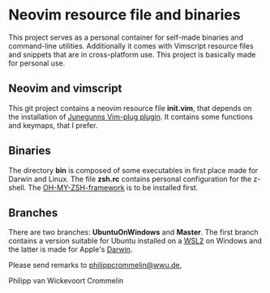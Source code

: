 # Neovim resource file and binaries
This project serves as a personal container for self-made binaries and
command-line utilities. Additionally it comes with Vimscript resource files
and snippets that are in cross-platform use. This project is basically made for
personal use.

## Neovim and vimscript
This git project contains a neovim resource file **init.vim**,
that depends on the installation of [Junegunns Vim-plug plugin](https://github.com/Junegunn/vim-plug).
It contains some functions and keymaps, that I prefer.

## Binaries
The directory **bin** is composed of some executables in first place made for Darwin
and Linux. The file **zsh.rc** contains personal configuration for the z-shell.
The [OH-MY-ZSH-framework](https://ohmyz.sh) is to be installed first.

## Branches
There are two branches: **UbuntuOnWindows** and **Master**. The first branch contains
a version suitable for Ubuntu installed on a [WSL2](https://docs.microsoft.com/en-us/windows/wsl/) on Windows and the latter is made for
Apple's [Darwin](https://en.wikipedia.org/wiki/Darwin_(operating_system)).

Please send remarks to philippcrommelin@wwu.de,

Philipp van Wickevoort Crommelin


